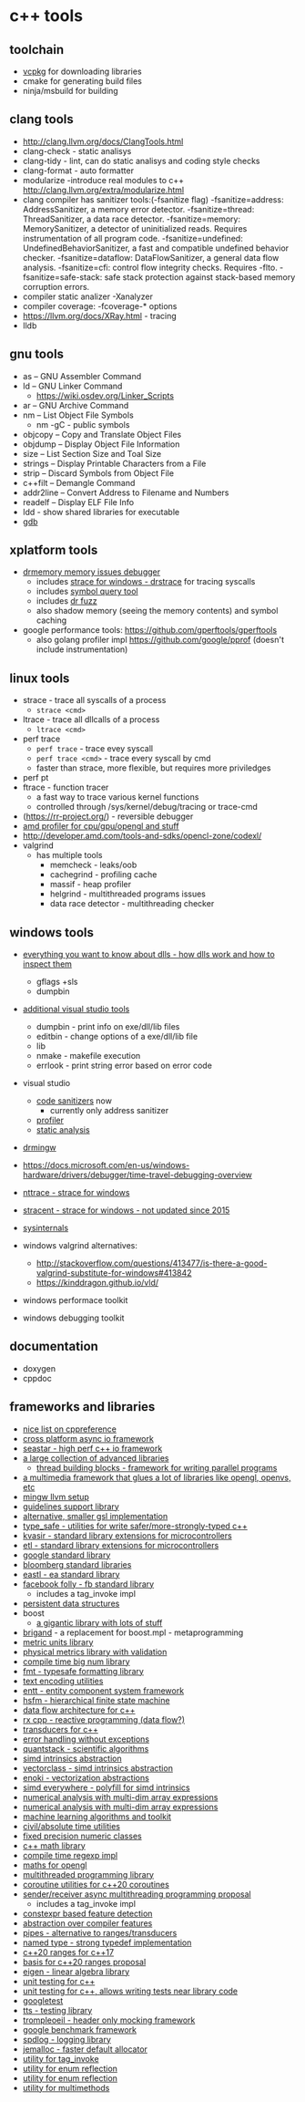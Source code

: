 # c++ tools

## toolchain

* [vcpkg](../vcpkg.md) for downloading libraries
* cmake for generating build files
* ninja/msbuild for building

## clang tools

* <http://clang.llvm.org/docs/ClangTools.html>
* clang-check - static analisys
* clang-tidy - lint, can do static analisys and coding style checks
* clang-format - auto formatter
* modularize -introduce real modules to c++ <http://clang.llvm.org/extra/modularize.html>
* clang compiler has sanitizer tools:(-fsanitize flag)
    -fsanitize=address: AddressSanitizer, a memory error detector.
    -fsanitize=thread: ThreadSanitizer, a data race detector.
    -fsanitize=memory: MemorySanitizer, a detector of uninitialized reads. Requires instrumentation of all program code.
    -fsanitize=undefined: UndefinedBehaviorSanitizer, a fast and compatible undefined behavior checker.
    -fsanitize=dataflow: DataFlowSanitizer, a general data flow analysis.
    -fsanitize=cfi: control flow integrity checks. Requires -flto.
    -fsanitize=safe-stack: safe stack protection against stack-based memory corruption errors.
* compiler static analizer
    -Xanalyzer
* compiler coverage:
    -fcoverage-* options
* <https://llvm.org/docs/XRay.html> - tracing
* lldb

## gnu tools

* as – GNU Assembler Command
* ld – GNU Linker Command
    * https://wiki.osdev.org/Linker_Scripts
* ar – GNU Archive Command
* nm – List Object File Symbols
    * nm -gC - public symbols
* objcopy – Copy and Translate Object Files
* objdump – Display Object File Information
* size – List Section Size and Toal Size
* strings – Display Printable Characters from a File
* strip – Discard Symbols from Object File
* c++filt – Demangle Command
* addr2line – Convert Address to Filename and Numbers
* readelf – Display ELF File Info
* ldd - show shared libraries for executable
* [gdb](../tools/gdb.md)

## xplatform tools

* [drmemory memory issues debugger](https://github.com/DynamoRIO/drmemory)
    * includes [strace for windows - drstrace](https://drmemory.org/page_drstrace.html) for tracing syscalls
    * includes [symbol query tool](https://drmemory.org/page_symquery.html)
    * includes [dr fuzz](https://drmemory.org/page_fuzzer.html)
    * also shadow memory (seeing the memory contents) and symbol caching
* google performance tools: <https://github.com/gperftools/gperftools>
    * also golang profiler impl <https://github.com/google/pprof> (doesn't include instrumentation)

## linux tools

* strace - trace all syscalls of a process
    * `strace <cmd>`
* ltrace - trace all dllcalls of a process
    * `ltrace <cmd>`
* perf trace
    * `perf trace` - trace evey syscall
    * `perf trace <cmd>` - trace every syscall by cmd
    * faster than strace, more flexible, but requires more priviledges
* perf pt
* ftrace - function tracer
    * a fast way to trace various kernel functions
    * controlled through /sys/kernel/debug/tracing or trace-cmd
* (https://rr-project.org/) - reversible debugger
* [amd profiler for cpu/gpu/opengl and stuff](https://developer.amd.com/amd-uprof/)
* <http://developer.amd.com/tools-and-sdks/opencl-zone/codexl/>
* valgrind
    * has multiple tools
        * memcheck - leaks/oob
        * cachegrind - profiling cache
        * massif - heap profiler
        * helgrind - multithreaded programs issues
        * data race detector - multithreading checker

## windows tools

* [everything you want to know about dlls  - how dlls work and how to inspect them](https://www.youtube.com/watch?v=JPQWQfDhICA)
    * gflags +sls
    * dumpbin
* [additional visual studio tools](https://docs.microsoft.com/en-us/cpp/build/reference/c-cpp-build-tools?view=msvc-160)
    * dumpbin - print info on exe/dll/lib files
    * editbin - change options of a exe/dll/lib file
    * lib
    * nmake - makefile execution
    * errlook - print string error based on error code
* visual studio
    * [code sanitizers](https://docs.microsoft.com/en-us/cpp/sanitizers/?view=msvc-160) now
        * currently only address sanitizer
    * [profiler](https://docs.microsoft.com/en-us/visualstudio/profiling/?view=vs-2019)
    * [static analysis](https://docs.microsoft.com/en-us/cpp/code-quality/?view=msvc-160)
* [drmingw](https://github.com/jrfonseca/drmingw)
* <https://docs.microsoft.com/en-us/windows-hardware/drivers/debugger/time-travel-debugging-overview>
* [nttrace - strace for windows](https://github.com/rogerorr/NtTrace)
* [stracent - strace for windows - not updated since 2015](https://intellectualheaven.com/?BH=StraceNT)
* [sysinternals](../windows/sysinternals.md)
* windows valgrind alternatives:
    * <http://stackoverflow.com/questions/413477/is-there-a-good-valgrind-substitute-for-windows#413842>
    * <https://kinddragon.github.io/vld/>

* windows performace toolkit
* windows debugging toolkit

## documentation

* doxygen
* cppdoc

## frameworks and libraries

- [nice list on cppreference](https://en.cppreference.com/w/cpp/links/libs)
- [cross platform async io framework](https://github.com/libuv/libuv)
- [seastar - high perf c++ io framework](http://seastar.io/)
- [a large collection of advanced libraries](https://github.com/oneapi-src)
    - [thread building blocks - framework for writing parallel programs](https://github.com/oneapi-src/oneTBB)
- [a multimedia framework that glues a lot of libraries like opengl, openvs, etc](https://openframeworks.cc/about/)
- [mingw llvm setup](https://github.com/valtron/llvm-stuff/wiki/Set-up-Windows-dev-environment-with-MSYS2)
- [guidelines support library](https://github.com/Microsoft/GSL)
-   [alternative, smaller gsl implementation](https://github.com/gsl-lite/gsl-lite)
- [type_safe - utilities for write safer/more-strongly-typed c++](https://github.com/foonathan/type_safe)
- [kvasir - standard library extensions for microcontrollers](https://github.com/kvasir-io/mpl)
- [etl - standard library extensions for microcontrollers](https://github.com/ETLCPP/etl)
- [google standard library](https://abseil.io/)
- [bloomberg standard libraries](https://github.com/bloomberg/bde)
- [eastl - ea standard library](https://github.com/electronicarts/EASTL)
- [facebook folly - fb standard library](https://github.com/facebook/folly)
    - includes a tag_invoke impl
- [persistent data structures](https://github.com/arximboldi/immer)
- boost
    - [a gigantic library with lots of stuff](https://www.boost.org/doc/libs/)
- [brigand](https://github.com/edouarda/brigand) - a replacement for boost.mpl - metaprogramming
- [metric units library](https://github.com/mpusz/units)
- [physical metrics library with validation](https://github.com/jansende/benri)
- [compile time big num library](https://github.com/niekbouman/ctbignum)
- [fmt - typesafe formatting library](https://fmt.dev/latest/index.html)
- [text encoding utilities](https://github.com/soasis/text)
- [entt - entity component system framework](https://github.com/skypjack/entt)
- [hsfm - hierarchical finite state machine](https://github.com/andrew-gresyk/HFSM2)
- [data flow architecture for c++](https://github.com/arximboldi/lager)
- [rx cpp - reactive programming (data flow?)](https://github.com/ReactiveX/RxCpp)
- [transducers for c++](https://github.com/arximboldi/zug)
- [error handling without exceptions](https://ned14.github.io/outcome/)
- [quantstack - scientific algorithms](https://xtl.readthedocs.io/en/latest/#)
- [simd intrinsics abstraction](https://xsimd.readthedocs.io/en/latest/)
- [vectorclass - simd intrinsics abstraction](https://github.com/vectorclass)
- [enoki - vectorization abstractions](https://github.com/mitsuba-renderer/enoki)
- [simd everywhere - polyfill for simd intrinsics](https://github.com/simd-everywhere/simde)
- [numerical analysis with multi-dim array expressions](https://xtensor.readthedocs.io/en/latest/)
- [numerical analysis with multi-dim array expressions](https://github.com/romeric/Fastor)
- [machine learning algorithms and toolkit](http://dlib.net/)
- [civil/absolute time utilities](https://github.com/google/cctz)
- [fixed precision numeric classes](https://github.com/johnmcfarlane/cnl)
- [c++ math library](https://bitbucket.org/blaze-lib/blaze/src/master/)
- [compile time regexp impl](https://github.com/hanickadot/compile-time-regular-expressions)
- [maths for opengl](https://github.com/g-truc/glm)
- [multithreaded programming library](https://github.com/copperspice/cs_libguarded)
- [coroutine utilities for c++20 coroutines](https://github.com/lewissbaker/cppcoro)
- [sender/receiver async multithreading programming proposal](https://github.com/facebookexperimental/libunifex)
    - includes a tag_invoke impl
- [constexpr based feature detection](https://github.com/jfalcou/spy)
- [abstraction over compiler features](https://nemequ.github.io/hedley/user-guide.html)
- [pipes - alternative to ranges/transducers](https://github.com/joboccara/Pipes)
- [named type - strong typedef implementation](https://github.com/joboccara/NamedType)
- [c++20 ranges for c++17](https://github.com/tcbrindle/NanoRange)
- [basis for c++20 ranges proposal](https://github.com/ericniebler/range-v3)
- [eigen - linear algebra library](http://eigen.tuxfamily.org/index.php?title=Main_Page)
- [unit testing for c++](https://github.com/catchorg/Catch2)
- [unit testing for c++, allows writing tests near library code](https://github.com/onqtam/doctest)
- [googletest](https://github.com/google/googletest)
- [tts - testing library](https://github.com/jfalcou/tts)
- [trompleoeil - header only mocking framework](https://github.com/rollbear/trompeloeil)
- [google benchmark framework](https://github.com/google/benchmark)
- [spdlog - logging library](https://github.com/gabime/spdlog)
- [jemalloc - faster default allocator](https://github.com/jemalloc/jemalloc)
- [utility for tag_invoke](https://github.com/bfgroup/duck_invoke)
- [utility for enum reflection](https://github.com/krabicezpapundeklu/smart_enum)
- [utility for enum reflection](https://github.com/aantron/better-enums)
- [utility for multimethods](https://github.com/jll63/yomm2)